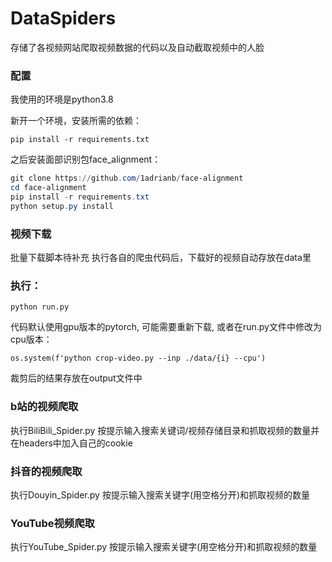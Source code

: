 # DataSpiders
存储了各视频网站爬取视频数据的代码以及自动截取视频中的人脸

### 配置
我使用的环境是python3.8

新开一个环境，安装所需的依赖：

`pip install -r requirements.txt`

之后安装面部识别包face_alignment：

```powershell
git clone https://github.com/1adrianb/face-alignment
cd face-alignment
pip install -r requirements.txt
python setup.py install
```

### 视频下载
批量下载脚本待补充
执行各自的爬虫代码后，下载好的视频自动存放在data里


### 执行：

`python run.py`

代码默认使用gpu版本的pytorch, 可能需要重新下载, 或者在run.py文件中修改为cpu版本：

`os.system(f'python crop-video.py --inp ./data/{i} --cpu')`

裁剪后的结果存放在output文件中

### b站的视频爬取

执行BiliBili_Spider.py
按提示输入搜索关键词/视频存储目录和抓取视频的数量并在headers中加入自己的cookie

### 抖音的视频爬取
执行Douyin_Spider.py
按提示输入搜索关键字(用空格分开)和抓取视频的数量

### YouTube视频爬取
执行YouTube_Spider.py
按提示输入搜索关键字(用空格分开)和抓取视频的数量
